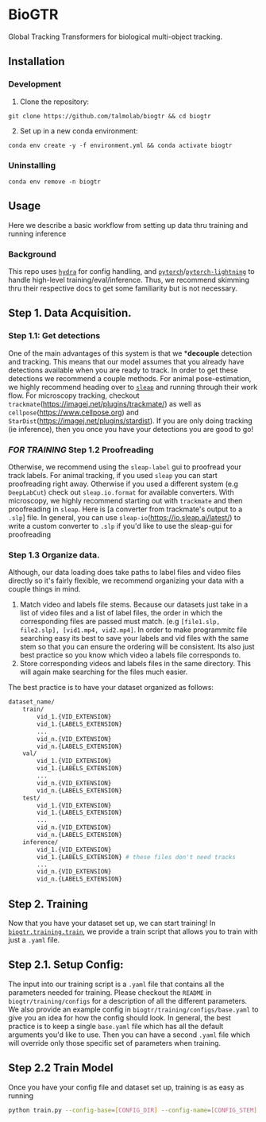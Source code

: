 # BioGTR
Global Tracking Transformers for biological multi-object tracking.

## Installation
<!-- ### Basic
```
pip install biogtr
``` -->
### Development
1. Clone the repository:
```
git clone https://github.com/talmolab/biogtr && cd biogtr
```
2. Set up in a new conda environment:
```
conda env create -y -f environment.yml && conda activate biogtr
```

### Uninstalling
```
conda env remove -n biogtr
```

## Usage

Here we describe a basic workflow from setting up data thru training and running inference
### Background

This repo uses [`hydra`](https://hydra.cc) for config handling, and [`pytorch`](https://pytorch.org)/[`pytorch-lightning`](https://lightning.ai) to handle high-level training/eval/inference. Thus, we recommend skimming thru their respective docs to get some familiarity but is not necessary.

## Step 1. Data Acquisition.

### Step 1.1: Get detections
One of the main advantages of this system is that we ***decouple** detection and tracking. This means that our model assumes that you already have detections available when you are ready to track. In order to get these detections we recommend a couple methods. For animal pose-estimation, we highly recommend heading over to [`sleap`](https://sleap.ai) and running through their work flow. For microscopy tracking, checkout `trackmate`(https://imagej.net/plugins/trackmate/) as well as `cellpose`(https://www.cellpose.org) and `StarDist`(https://imagej.net/plugins/stardist). If you are only doing tracking (ie inference), then you once you have your detections you are good to go! 
### ***FOR TRAINING*** Step 1.2 Proofreading
Otherwise, we recommend using the `sleap-label` gui to proofread your track labels. For animal tracking, if you used `sleap` you can start proofreading right away. Otherwise if you used a different system (e.g `DeepLabCut`) check out `sleap.io.format` for available converters. With microscopy, we highly recommend starting out with `trackmate` and then proofreading in `sleap`. Here is [a converter from trackmate's output to a `.slp`] file. In general, you can use `sleap-io`(https://io.sleap.ai/latest/) to write a custom converter to `.slp` if you'd like to use the sleap-gui for proofreading
### Step 1.3 Organize data.

Although, our data loading does take paths to label files and video files directly so it's fairly flexible, we recommend organizing your data with a couple things in mind.

1. Match video and labels file stems. Because our datasets just take in a list of video files and a list of label files, the order in which the corresponding files are passed must match. (e.g `[file1.slp, file2.slp], [vid1.mp4, vid2.mp4]`. In order to make programmitc file searching easy its best to save your labels and vid files with the same stem so that you can ensure the ordering will be consistent. Its also just best practice so you know which video a labels file corresponds to.
2. Store corresponding videos and labels files in the same directory. This will again make searching for the files much easier. 

The best practice is to have your dataset organized as follows:
```bash
dataset_name/
    train/
        vid_1.{VID_EXTENSION}
        vid_1.{LABELS_EXTENSION}
        ...
        vid_n.{VID_EXTENSION}
        vid_n.{LABELS_EXTENSION}
    val/
        vid_1.{VID_EXTENSION}
        vid_1.{LABELS_EXTENSION}
        ...
        vid_n.{VID_EXTENSION}
        vid_n.{LABELS_EXTENSION}
    test/
        vid_1.{VID_EXTENSION}
        vid_1.{LABELS_EXTENSION}
        ...
        vid_n.{VID_EXTENSION}
        vid_n.{LABELS_EXTENSION}
    inference/
        vid_1.{VID_EXTENSION}
        vid_1.{LABELS_EXTENSION} # these files don't need tracks
        ...
        vid_n.{VID_EXTENSION}
        vid_n.{LABELS_EXTENSION}
```

## Step 2. Training

Now that you have your dataset set up, we can start training! In [`biogtr.training.train`](https://github.com/talmolab/biogtr/blob/main/biogtr/training/train.py), we provide a train script that allows you to train with just a `.yaml` file.

## Step 2.1. Setup Config:

The input into our training script is a `.yaml` file that contains all the parameters needed for training. Please checkout the `README` in `biogtr/training/configs` for a description of all the different parameters. We also provide an example config in `biogtr/training/configs/base.yaml` to give you an idea for how the config should look. In general, the best practice is to keep a single `base.yaml` file which has all the default arguments you'd like to use. Then you can have a second `.yaml` file which will override only those specific set of parameters when training.

## Step 2.2 Train Model

Once you have your config file and dataset set up, training is as easy as running

```bash
python train.py --config-base=[CONFIG_DIR] --config-name=[CONFIG_STEM]
```